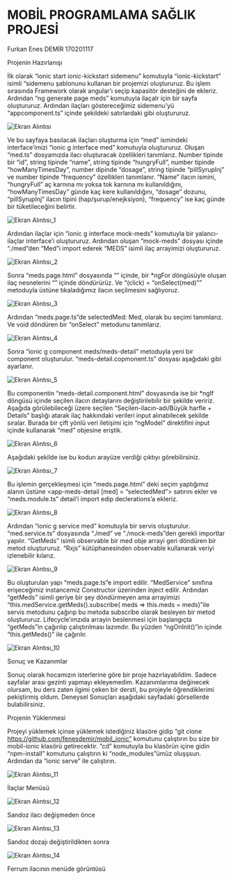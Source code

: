 # MOBİL PROGRAMLAMA SAĞLIK PROJESİ

Furkan Enes DEMİR 170201117

Projenin Hazırlanışı

İlk olarak “ionic start ionic-kickstart sidemenu” komutuyla “ionic-kickstart” isimli “sidemenu şablonunu kullanan bir projemizi oluştururuz. Bu işlem sırasında Framework olarak angular’ı seçip kapasitör desteğini de ekleriz.
Ardından “ng generate page meds” komutuyla ilaçalr için bir sayfa oluştururuz. Ardından ilaçları göstereceğimiz sidemenu’yü “appcomponent.ts” içinde şekildeki satırlardaki gibi oluştururuz.

![Ekran Alıntısı](https://user-images.githubusercontent.com/44068834/105459335-24156400-5c9b-11eb-965d-385eb569fd71.JPG)

Ve bu sayfaya basılacak ilaçları oluşturma için “med” ismindeki interface’imizi “ionic g interface med” komutuyla oluştururuz. Oluşan “med.ts” dosyamızda ilacı oluşturacak özellikleri tanımlarız. Number tipinde bir “id”, string tipinde “name”, string tipinde “hungryFull”, number tipinde “howManyTimesDay”, number dipinde “dosage”, string tipinde “pillSyrupInj” ve number tipinde “frequency” özellikleri tanımlanır. “Name” ilacın ismini, “hungryFull” aç karnına mı yoksa tok karnına mı kullanıldığını, “howManyTimesDay” günde kaç kere kullanıldığını, “dosage” dozunu, “pillSyrupInj” ilacın tipini (hap/şurup/enejksiyon), “frequency” ise kaç günde bir tüketileceğini belirtir.

![Ekran Alıntısı_1](https://user-images.githubusercontent.com/44068834/105459336-24156400-5c9b-11eb-8d58-64224b21bc27.JPG)
 
Ardından ilaçlar için “ionic g interface mock-meds” komutuyla bir yalancı-ilaçlar interface’i oluştururuz. Ardından oluşan “mock-meds” dosyası içinde “./med”den “Med”i import ederek “MEDS” isimli ilaç arrayimizi oluştururuz.

![Ekran Alıntısı_2](https://user-images.githubusercontent.com/44068834/105459328-224ba080-5c9b-11eb-8c88-6bb06416348f.JPG)

Sonra “meds.page.html” dosyasında “<ion-content>” içinde, bir *ngFor döngüsüyle oluşan ilaç nesnelerini “<ion-card>” içinde döndürürüz. Ve “(click) = “onSelect(med)”” metoduyla üstüne tıkaladığımız ilacın seçilmesini sağlıyoruz. 

![Ekran Alıntısı_3](https://user-images.githubusercontent.com/44068834/105459332-22e43700-5c9b-11eb-84a2-41bf8b7dd999.JPG)
 
Ardından “meds.page.ts”de selectedMed: Med, olarak bu seçimi tanımlarız. Ve void döndüren bir “onSelect” metodunu tanımlarız.

![Ekran Alıntısı_4](https://user-images.githubusercontent.com/44068834/105459333-237ccd80-5c9b-11eb-80f1-e72deaa92dc8.JPG)
    
Sonra “ionic g component meds/meds-detail” metoduyla yeni bir component oluşturulur. “meds-detail.copmonent.ts” dosyası aşağıdaki gibi ayarlanır.
 
![Ekran Alıntısı_5](https://user-images.githubusercontent.com/44068834/105459359-2d063580-5c9b-11eb-88d5-be6a26796c8e.JPG) 
 
Bu componentin “meds-detail.component.html” dosyasında ise bir *ngIf döngüsü içinde seçilen ilacın detaylarını değiştirilebilir bir şekilde veririz. Aşağıda görülebileceği üzere seçilen “Seçilen-ilacın-adı/Büyük harfle + Details” başlığı atarak ilaç hakkındaki verileri input alınabilecek şekilde sıralar. Burada bir çift yönlü veri iletişimi için “ngModel” direktifini input içinde kullanarak “med” objesine eriştik.
 
![Ekran Alıntısı_6](https://user-images.githubusercontent.com/44068834/105459360-2d9ecc00-5c9b-11eb-9d44-260c06d7ed91.JPG) 
 
Aşağıdaki şekilde ise bu kodun arayüze verdiği çıktıyı görebilirsiniz.
 
![Ekran Alıntısı_7](https://user-images.githubusercontent.com/44068834/105459354-2b3c7200-5c9b-11eb-8bdd-2de7ec073822.JPG)
 
Bu işlemin gerçekleşmesi için “meds.page.html” deki seçim yaptığımız alanın üstüne <app-meds-detail [med] = “selectedMed”></app-meds-detail> satırını ekler ve “meds.module.ts” detail’i import edip declerations’a ekleriz.

![Ekran Alıntısı_8](https://user-images.githubusercontent.com/44068834/105459355-2b3c7200-5c9b-11eb-81e9-09b3752e463f.JPG)
 
Ardından “ionic g service med” komutuyla bir servis oluşturulur. “med.service.ts” dosyasında “./med” ve “./mock-meds”den gerekli importlar yapılır. “GetMeds” isimli observable bir med obje arrayi geri döndüren bir metod oluştururuz. “Rxjs” kütüphanesinden observable kullanarak veriyi izlenebilir kılarız.

![Ekran Alıntısı_9](https://user-images.githubusercontent.com/44068834/105459356-2bd50880-5c9b-11eb-958e-62633bd80a1a.JPG)
 
Bu oluşturulan yapı “meds.page.ts”e import edilir. “MedService” sınıfına erişeceğimiz instancemiz Constructor üzerinden inject edilir. Ardından “getMeds” isimli geriye bir şey döndürmeyen ama arrayimizi “this.medService.getMeds().subscribe( meds => this.meds = meds)”ile servis metodunu çağırıp bu metoda subscribe olarak besleyen bir metod oluştururuz. Lifecycle’ımzıda arrayin beslenmesi için başlangıçta “getMeds”in çağırılıp çalıştırılması lazımdır. Bu yüzden “ngOnInit()”in içinde “this.getMeds()” ile çağırılır.

![Ekran Alıntısı_10](https://user-images.githubusercontent.com/44068834/105459357-2c6d9f00-5c9b-11eb-9fd4-01b823abd0da.JPG)

Sonuç ve Kazanımlar

Sonuç olarak hocamızın isterlerine göre bir proje hazırlayabildim. Sadece sayfalar arası gezinti yapmayı ekleyemedim. Kazanımlarıma değinecek olursam, bu ders zaten ilgimi çeken bir dersti, bu projeyle öğrendiklerimi pekiştirmiş oldum. Deneysel Sonuçları aşağıdaki sayfadaki görsellerde bulabilirsiniz.

Projenin Yüklenmesi 

Projeyi yüklemek içinse yüklemek istediğiniz klasöre gidip “git clone https://github.com/fenesdemir/mobil_ionic” komutunu çalıştırın bu size bir mobil-ionic klasörü getirecektir. “cd” komutuyla bu klasörün içine gidin “npm-install” komutunu çalıştırın ki “node_modules”ümüz oluşşsun. Ardından da “ionic serve” ile çalıştırın.
 
![Ekran Alıntısı_11](https://user-images.githubusercontent.com/44068834/105459380-3394ad00-5c9b-11eb-992e-60f2f4d6a4f6.JPG)

İlaçlar Menüsü

![Ekran Alıntısı_12](https://user-images.githubusercontent.com/44068834/105459374-31cae980-5c9b-11eb-9505-df5d8811fb33.JPG)
 
Sandoz ilacı değişmeden önce

![Ekran Alıntısı_13](https://user-images.githubusercontent.com/44068834/105459377-32638000-5c9b-11eb-8afc-513274c40ed1.JPG)
 
Sandoz dozajı değiştirildikten sonra

![Ekran Alıntısı_14](https://user-images.githubusercontent.com/44068834/105459378-32fc1680-5c9b-11eb-88da-bad735b84da9.JPG)

Ferrum ilacının menüde görüntüsü


